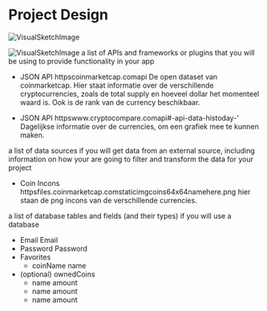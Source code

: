 # Project Design
![VisualSketchImage](docdesign.JPGraw=true)

![VisualSketchImage](docDiagrams.jpgraw=true)
a list of APIs and frameworks or plugins that you will be using to provide functionality in your app

- JSON API
httpscoinmarketcap.comapi
De open dataset van coinmarketcap. 
Hier staat informatie over de verschillende cryptocurrencies, zoals de total supply en hoeveel dollar het momenteel waard is. Ook is de rank van de currency beschikbaar.

- JSON API
httpswww.cryptocompare.comapi#-api-data-histoday-'
Dagelijkse informatie over de currencies, om een grafiek mee te kunnen maken.

a list of data sources if you will get data from an external source, including information on how your are going to filter and transform the data for your project

- Coin Incons
httpsfiles.coinmarketcap.comstaticimgcoins64x64namehere.png
hier staan de png incons van de verschillende currencies. 

a list of database tables and fields (and their types) if you will use a database
- Email Email
- Password Password
- Favorites
  - coinName name
- (optional) ownedCoins
    - name amount
    - name amount
    - name amount